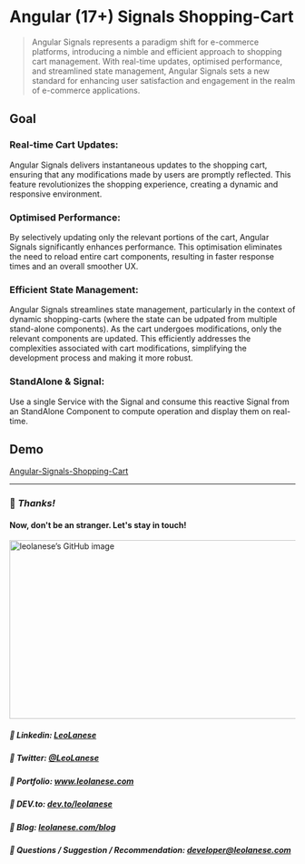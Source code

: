 # Angular (17+) Signals Shopping-Cart

> Angular Signals represents a paradigm shift for e-commerce platforms, introducing a nimble and efficient approach to shopping cart management. With real-time updates, optimised performance, and streamlined state management, Angular Signals sets a new standard for enhancing user satisfaction and engagement in the realm of e-commerce applications.


## Goal

### Real-time Cart Updates: 
Angular Signals delivers instantaneous updates to the shopping cart, ensuring that any modifications made by users are promptly reflected. This feature revolutionizes the shopping experience, creating a dynamic and responsive environment.

### Optimised Performance: 
By selectively updating only the relevant portions of the cart, Angular Signals significantly enhances performance. This optimisation eliminates the need to reload entire cart components, resulting in faster response times and an overall smoother UX.

### Efficient State Management: 
Angular Signals streamlines state management, particularly in the context of dynamic shopping-carts (where the state can be udpated from multiple stand-alone components). As the cart undergoes modifications, only the relevant components are updated. This efficiently addresses the complexities associated with cart modifications, simplifying the development process and making it more robust.

### StandAlone & Signal: 
Use a single Service with the Signal and consume this reactive Signal from an StandAlone Component to compute operation and display them on real-time.

## Demo
[Angular-Signals-Shopping-Cart](https://stackblitz.com/~/github.com/leolanese/Angular-Signals-StandAlone-Shopping-Cart)

---
### :100: <i>Thanks!</i>
#### Now, don't be an stranger. Let's stay in touch!

<a href="https://github.com/leolanese" target="_blank" rel="noopener noreferrer">
  <img src="https://scastiel.dev/api/image/leolanese?dark&removeLink" alt="leolanese’s GitHub image" width="600" height="314" />
</a>

##### :radio_button: Linkedin: <a href="https://www.linkedin.com/in/leolanese/" target="_blank">LeoLanese</a>
##### :radio_button: Twitter: <a href="https://twitter.com/LeoLanese" target="_blank">@LeoLanese</a>
##### :radio_button: Portfolio: <a href="https://www.leolanese.com" target="_blank">www.leolanese.com</a>
##### :radio_button: DEV.to: <a href="https://www.dev.to/leolanese" target="_blank">dev.to/leolanese</a>
##### :radio_button: Blog: <a href="https://www.leolanese.com/blog" target="_blank">leolanese.com/blog</a>
##### :radio_button: Questions / Suggestion / Recommendation: developer@leolanese.com
